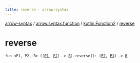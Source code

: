 ```yaml
---
title: reverse - arrow-syntax
---
```


[arrow-syntax](../../index.html) / [arrow.syntax.function](../index.html) / [kotlin.Function2](index.html) / [reverse](./reverse.html)

# reverse

`fun <P1, P2, R> ((`[`P1`](reverse.html#P1)`, `[`P2`](reverse.html#P2)`) -> `[`R`](reverse.html#R)`).reverse(): (`[`P2`](reverse.html#P2)`, `[`P1`](reverse.html#P1)`) -> `[`R`](reverse.html#R)